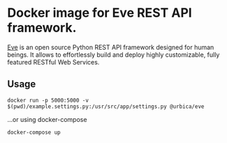 # Docker image for Eve REST API framework.

[Eve](http://python-eve.org) is an open source Python REST API framework designed for human beings. It allows to effortlessly build and deploy highly customizable, fully featured RESTful Web Services.

## Usage

```shell
docker run -p 5000:5000 -v $(pwd)/example.settings.py:/usr/src/app/settings.py @urbica/eve
```

...or using docker-compose

```shell
docker-compose up
```
